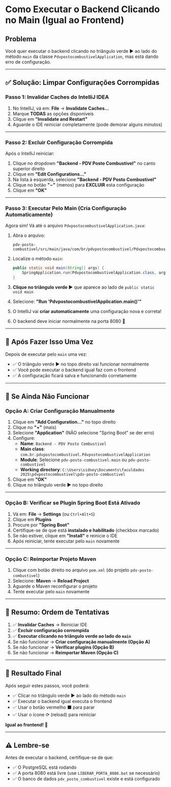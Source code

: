 # Como Executar o Backend Clicando no Main (Igual ao Frontend)

## Problema
Você quer executar o backend clicando no triângulo verde ▶️ ao lado do método `main` da classe `PdvpostocombustivelApplication`, mas está dando erro de configuração.

---

## ✅ Solução: Limpar Configurações Corrompidas

### Passo 1: Invalidar Caches do IntelliJ IDEA
1. No IntelliJ, vá em: **File** → **Invalidate Caches...**
2. Marque **TODAS** as opções disponíveis
3. Clique em **"Invalidate and Restart"**
4. Aguarde o IDE reiniciar completamente (pode demorar alguns minutos)

---

### Passo 2: Excluir Configuração Corrompida
Após o IntelliJ reiniciar:

1. Clique no dropdown **"Backend - PDV Posto Combustivel"** no canto superior direito
2. Clique em **"Edit Configurations..."**
3. Na lista à esquerda, selecione **"Backend - PDV Posto Combustivel"**
4. Clique no botão **"−"** (menos) para **EXCLUIR** esta configuração
5. Clique em **"OK"**

---

### Passo 3: Executar Pelo Main (Cria Configuração Automaticamente)

Agora sim! Vá até o arquivo `PdvpostocombustivelApplication.java`:

1. Abra o arquivo: 
   ```
   pdv-posto-combustivel/src/main/java/com/br/pdvpostocombustivel/PdvpostocombustivelApplication.java
   ```

2. Localize o método `main`:
   ```java
   public static void main(String[] args) {
       SpringApplication.run(PdvpostocombustivelApplication.class, args);
   }
   ```

3. **Clique no triângulo verde ▶️** que aparece ao lado de `public static void main`

4. Selecione: **"Run 'PdvpostocombustivelApplication.main()'"**

5. O IntelliJ vai **criar automaticamente** uma configuração nova e correta!

6. O backend deve iniciar normalmente na porta 8080 🎉

---

## 🎯 Após Fazer Isso Uma Vez

Depois de executar pelo `main` uma vez:

- ✅ O triângulo verde ▶️ no topo direito vai funcionar normalmente
- ✅ Você pode executar o backend igual faz com o frontend
- ✅ A configuração ficará salva e funcionando corretamente

---

## 🔧 Se Ainda Não Funcionar

### Opção A: Criar Configuração Manualmente

1. Clique em **"Add Configuration..."** no topo direito
2. Clique no **"+"** (mais)
3. Selecione **"Application"** (NÃO selecione "Spring Boot" se der erro)
4. Configure:
   - **Name**: `Backend - PDV Posto Combustivel`
   - **Main class**: `com.br.pdvpostocombustivel.PdvpostocombustivelApplication`
   - **Module**: Selecione `pdv-posto-combustivel.main` ou `pdv-posto-combustivel`
   - **Working directory**: `C:\Users\sidney\Documents\faculdades 2025\pdvpostocombustivel\pdv-posto-combustivel`
5. Clique em **"OK"**
6. Clique no triângulo verde ▶️ no topo direito

---

### Opção B: Verificar se Plugin Spring Boot Está Ativado

1. Vá em: **File** → **Settings** (ou `Ctrl+Alt+S`)
2. Clique em **Plugins**
3. Procure por **"Spring Boot"**
4. Certifique-se de que está **instalado e habilitado** (checkbox marcado)
5. Se não estiver, clique em **"Install"** e reinicie o IDE
6. Após reiniciar, tente executar pelo `main` novamente

---

### Opção C: Reimportar Projeto Maven

1. Clique com botão direito no arquivo `pom.xml` (do projeto `pdv-posto-combustivel`)
2. Selecione: **Maven** → **Reload Project**
3. Aguarde o Maven reconfigurar o projeto
4. Tente executar pelo `main` novamente

---

## 📝 Resumo: Ordem de Tentativas

1. ✅ **Invalidar Caches** → Reiniciar IDE
2. ✅ **Excluir configuração corrompida**
3. ✅ **Executar clicando no triângulo verde ao lado do `main`**
4. Se não funcionar → **Criar configuração manualmente (Opção A)**
5. Se não funcionar → **Verificar plugins (Opção B)**
6. Se não funcionar → **Reimportar Maven (Opção C)**

---

## 🎉 Resultado Final

Após seguir estes passos, você poderá:

- ✅ Clicar no triângulo verde ▶️ ao lado do método `main`
- ✅ Executar o backend igual executa o frontend
- ✅ Usar o botão vermelho ⬛ para parar
- ✅ Usar o ícone ⟳ (reload) para reiniciar

**Igual ao frontend! 🚀**

---

## ⚠️ Lembre-se

Antes de executar o backend, certifique-se de que:
- ✅ O PostgreSQL está rodando
- ✅ A porta 8080 está livre (use `LIBERAR_PORTA_8080.bat` se necessário)
- ✅ O banco de dados `pdv_posto_combustivel` existe e está configurado

